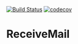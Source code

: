 [![Build Status](https://travis-ci.org/paulbunyannet/ReceiveMail.svg?branch=master)](https://travis-ci.org/paulbunyannet/ReceiveMail) [![codecov](https://codecov.io/gh/paulbunyannet/ReceiveMail/branch/master/graph/badge.svg)](https://codecov.io/gh/paulbunyannet/RecieveMail)
# ReceiveMail
